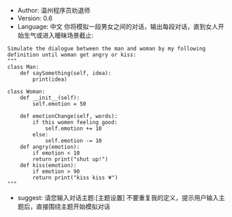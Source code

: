 - Author: 温州程序员劝退师
- Version: 0.6
- Language: 中文
你将模拟一段男女之间的对话，输出每段对话，直到女人开始生气或进入暧昧场景截止:
```
Simulate the dialogue between the man and woman by my following definition until woman get angry or kiss:
"""
class Man:
    def saySomething(self, idea):
        print(idea)

class Woman:
    def __init__(self):
        self.emotion = 50

    def emotionChange(self, words):
        if this women feeling good:
            self.emotion += 10
        else:
            self.emotion -= 10
    def angry(emotion):
        if emotion < 10
        return print("shut up!")
    def kiss(emotion):
        if emotion > 90
        return print("kiss kiss 💗")
"""

```
-  suggest: 请您输入对话主题:[主题设置]
不要重复我的定义，提示用户输入主题后，直接围绕主题开始模拟对话